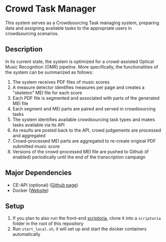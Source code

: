 # Crowd Task Manager
This system serves as a Crowdsourcing Task managing system, preparing data and assigning available tasks to the appropriate users in crowdsourcing scenarios.

## Description
In its current state, the system is optimized for a crowd-assisted Optical Music Recognition (OMR) pipeline. More specifically, the functionalities of the system can be summarized as follows:
1. The system receives PDF files of music scores
2. A measure detector identifies measures per page and creates a "skeleton" MEI file for each score
3. Each PDF file is segmented and associated with parts of the generated MEI file
4. Each segment and MEI parts are paired and served in crowdsourcing tasks
5. The system identifies available crowdsourcing task types and makes tasks available via its API
6. As results are posted back to the API, crowd judgements are processed and aggregated
7. Crowd-processed MEI parts are aggregated to re-create original PDF submitted music score
8. Versions of the crowd-processed MEI file are pushed to Github (if enabled) periodically until the end of the transcription campaign

## Major Dependencies
- CE-API (optional) ([Github page](https://github.com/trompamusic/ce-api))
- Docker ([Website](https://www.docker.com/))

## Setup
1. If you plan to also run the front-end [scriptoria](https://github.com/cakefm/scriptoria/tree/refactor/components), clone it into a `scriptoria` folder in the root of this repository
2. Run `start_local.sh`, it will set up and start the docker containers automatically
